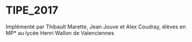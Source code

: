 ﻿# TIPE_2017

Implémenté par Thibault Marette, Jean Jouve et Alex Coudray, élèves en MP* au lycée Henri Wallon de Valenciennes
